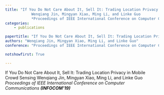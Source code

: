 ```yaml
---
title: "If You Do Not Care About It, Sell It: Trading Location Privacy in Mobile Crowd Sensing 
            Wenqiang Jin, Mingyan Xiao, Ming Li, and Linke Guo 
            *Proceedings of IEEE International Conference on Computer Communications __(INFOCOM'19)__*"
categories:
    - publications

papertitle: "If You Do Not Care About It, Sell It: Trading Location Privacy in Mobile Crowd Sensing"
authors: "Wenqiang Jin, Mingyan Xiao, Ming Li, and Linke Guo"
conference: "Proceedings of IEEE International Conference on Computer Communications (INFOCOM'19)"

notshowfirst: True

---
```

If You Do Not Care About It, Sell It: Trading Location Privacy in Mobile Crowd Sensing 
            Wenqiang Jin, Mingyan Xiao, Ming Li, and Linke Guo 
            *Proceedings of IEEE International Conference on Computer Communications __(INFOCOM'19)__*


